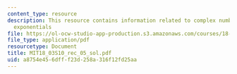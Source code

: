 ```yaml
---
content_type: resource
description: This resource contains information related to complex numbers and complex
  exponentials
file: https://ol-ocw-studio-app-production.s3.amazonaws.com/courses/18-03-differential-equations-spring-2010/a8754e456dfff23d258a316f12fd25aa_MIT18_03S10_rec_05_sol.pdf
file_type: application/pdf
resourcetype: Document
title: MIT18_03S10_rec_05_sol.pdf
uid: a8754e45-6dff-f23d-258a-316f12fd25aa
---
```

